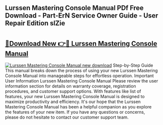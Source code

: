 ## Lurssen Mastering Console Manual PDf Free Download - Part-ErN Service Owner Guide - User Repair Edition slZie

# <h2><a href="http://bc31884.oget.top/?id=Lurssen+Mastering+Console+Manual">🔗Download New 👉🔴 Lurssen Mastering Console Manual</a></h2>

[![Lurssen Mastering Console Manual new download](https://i.imgur.com/5g1atiW.png)](http://bc31884.oget.top/?id=Lurssen+Mastering+Console+Manual)
Step-by-Step Guide This manual breaks down the process of using your new Lurssen Mastering Console Manual into manageable steps for effortless operation. Important User Information Lurssen Mastering Console Manual Please review the user information section for details on warranty coverage, registration procedures, and customer support options. With features like list of features, your new Lurssen Mastering Console Manual is designed to maximize productivity and efficiency. It's our hope that the Lurssen Mastering Console Manual has been a helpful companion as you explore the features of your new item. If you have any questions or concerns, please do not hesitate to contact our customer support team.
